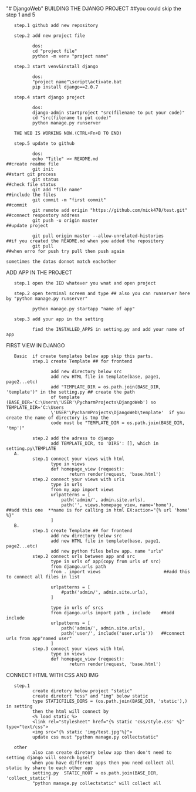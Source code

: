 "# DjangoWeb" 
BUILDING THE DJANGO PROJECT ##you could skip the step 1 and 5

       step.1 github add new repository

       step.2 add new project file

              dos:
              cd "project file"
              python -m venv "project name"

       step.3 start venv&install django

              dos:
              "project name"\script\activate.bat
              pip install django==2.0.7

       step.4 start django project

              dos:
              django-admin startproject "src(filename to put your code)"
              cd "src(filename to put code)"
              python manage.py runserver

       THE WEB IS WORKING NOW.(CTRL+Fn+B TO END)

       step.5 update to github

              dos:
              echo "Title" >> README.md                                      ##create readme file
              git init                                                       ##start git process
              git status                                                     ##check file status
              git add "file name"                                            ##include the files
              git commit -m "first commit"                                   ##commit
              git remote add origin "https://github.com/mick478/test.git"    ##connect respostory address
              git push -u origin master                                      ##update project
              
              git pull origin master --allow-unrelated-histories             ##if you created the README.md when you added the repository
              git pull                                                       ##when erro for push try pull then push again
                                                                             sometimes the datas donnot match eachother 
              
ADD APP IN THE PROJECT

       step.1 open the IED whatever you wnat and open project
       
       step.2 open terminal screem and type ## also you can runserver here by "python manage.py runserver"
              
              python manage.py startapp "name of app"
              
       step.3 add your app in the setting
              
              find the INSTALLED_APPS in setting.py and add your name of app

FIRST VIEW IN DJANGO
       
       Basic  if create templates below app skip this parts.
              step.1 create Template ## for frontend

                     add new directory below src
                     add new HTML file in template(base, page1, page2...etc)
                     add "TEMPLATE_DIR = os.path.join(BASE_DIR, 'template')" in the setting.py ## create the path
                     of template (BASE_DIR='C:\Users\'USER'\PycharmProjects\DjangoWeb') so TEMPLATE_DIR='C:\Users
                     \'USER'\PycharmProjects\DjangoWeb\template'  if you create the name of directory is tmp the 
                     code must be "TEMPLATE_DIR = os.path.join(BASE_DIR, 'tmp')"

              step.2 add the adress to django
                     add TEMPLATE_DIR, to 'DIRS': [], which in setting.py\TEMPLATE
       A.
              step.1 connect your views with html
                     type in views
                     def homepage_view (request):
                            return render(request, 'base.html')
              step.2 connect your views with urls
                     type in urls
                     from my_app import views
                     urlpatterns = [
                         path('admin/', admin.site.urls),
                         path('', views.homepage_view, name='home'),       ##add this one  **name is for calling in html EX:action="{% url 'home' %}"
                     ]
       B.
              step.1 create Template ## for frontend       
                     add new directory below src
                     add new HTML file in template(base, page1, page2...etc)
                     add new python files below app. name "urls"              
              step.2 connect urls between app and src
                     type in urls of app(copy from urls of src)
                     from django.urls path
                     from . import views                        ##add this to connect all files in list

                     urlpatterns = [
                         #path('admin/', admin.site.urls),
                     ]
                     
                     type in urls of srcs
                     from django.urls import path , include    ##add include
                     urlpatterns = [
                         path('admin/', admin.site.urls),
                         path('user/', include('user.urls'))   ##connect urls from app"named user"
                     ]
              step.3 connect your views with html
                     type in views
                     def homepage_view (request):
                            return render(request, 'base.html')

CONNECT HTML WITH CSS AND IMG
       
       step.1 
              create diretory below project "static"
              create diretort "css" and "img" below static
              type STATICFILES_DIRS = (os.path.join(BASE_DIR, 'static'),) in setting
              then the html will connect by
              <% load static %>
              <link rel="stylesheet" href="{% static 'css/style.css' %}" type="text/css">
              <img src="{% static 'img/test.jpg'%}">
              update css must "python manage.py collectstatic"
                            
       other 
              also can create diretory below app then don't need to setting django will search byself
              when you have different apps then you need collect all static by share to each other app
              setting.py  STATIC_ROOT = os.path.join(BASE_DIR, 'collect_static')
              "python manage.py collectstatic" will collect all 
       

              
              
